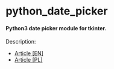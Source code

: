 # python_date_picker
<h4>Python3 date picker module for tkinter.</h4>
Description:

<ul>
  <li><a href="http://www.slawomirkwiatkowski.pl/index.php/en/2020/01/17/date-picker-for-tkinter/">Article [EN]</a></li>
  <li><a href="http://www.slawomirkwiatkowski.pl/index.php/2020/01/08/datepicker-w-bibliotece-tkinter/">Article [PL]</a></li>
</ul>
